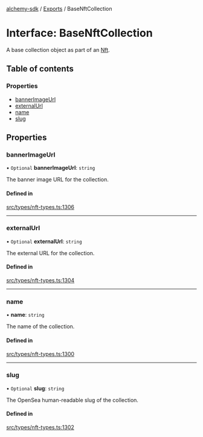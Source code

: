 [alchemy-sdk](../README.md) / [Exports](../modules.md) / BaseNftCollection

# Interface: BaseNftCollection

A base collection object as part of an [Nft](Nft.md).

## Table of contents

### Properties

- [bannerImageUrl](BaseNftCollection.md#bannerimageurl)
- [externalUrl](BaseNftCollection.md#externalurl)
- [name](BaseNftCollection.md#name)
- [slug](BaseNftCollection.md#slug)

## Properties

### bannerImageUrl

• `Optional` **bannerImageUrl**: `string`

The banner image URL for the collection.

#### Defined in

[src/types/nft-types.ts:1306](https://github.com/alchemyplatform/alchemy-sdk-js/blob/1ee40cb2/src/types/nft-types.ts#L1306)

___

### externalUrl

• `Optional` **externalUrl**: `string`

The external URL for the collection.

#### Defined in

[src/types/nft-types.ts:1304](https://github.com/alchemyplatform/alchemy-sdk-js/blob/1ee40cb2/src/types/nft-types.ts#L1304)

___

### name

• **name**: `string`

The name of the collection.

#### Defined in

[src/types/nft-types.ts:1300](https://github.com/alchemyplatform/alchemy-sdk-js/blob/1ee40cb2/src/types/nft-types.ts#L1300)

___

### slug

• `Optional` **slug**: `string`

The OpenSea human-readable slug of the collection.

#### Defined in

[src/types/nft-types.ts:1302](https://github.com/alchemyplatform/alchemy-sdk-js/blob/1ee40cb2/src/types/nft-types.ts#L1302)
